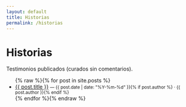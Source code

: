 ```yaml
---
layout: default
title: Historias
permalink: /historias
---
```


# Historias

Testimonios publicados (curados sin comentarios).

<ul>
{% raw %}{% for post in site.posts %}
  <li>
    <a href="{{ post.url | relative_url }}">{{ post.title }}</a>
    <small>— {{ post.date | date: "%Y-%m-%d" }}{% if post.author %} · {{ post.author }}{% endif %}</small>
  </li>
{% endfor %}{% endraw %}
</ul>
